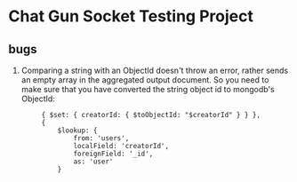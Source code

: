 # Chat Gun Socket Testing Project
## bugs
1. Comparing a string with an ObjectId doesn't throw an error, rather sends an empty array in the aggregated output document. So you need to make sure that you have converted the string object id to mongodb's ObjectId:

            { $set: { creatorId: { $toObjectId: "$creatorId" } } },
            {
                $lookup: {
                    from: 'users',
                    localField: 'creatorId',
                    foreignField: '_id',
                    as: 'user'
                }
